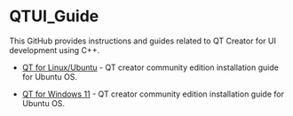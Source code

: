 # QTUI_Guide

This GitHub provides instructions and guides related to QT Creator for UI development using C++. 

* [QT for Linux/Ubuntu](https://github.com/sbcshop/QTUI_Guide/tree/main/QTLinuxGuide) - QT creator community edition installation guide for Ubuntu OS.

* [QT for Windows 11]() - QT creator community edition installation guide for Ubuntu OS.
